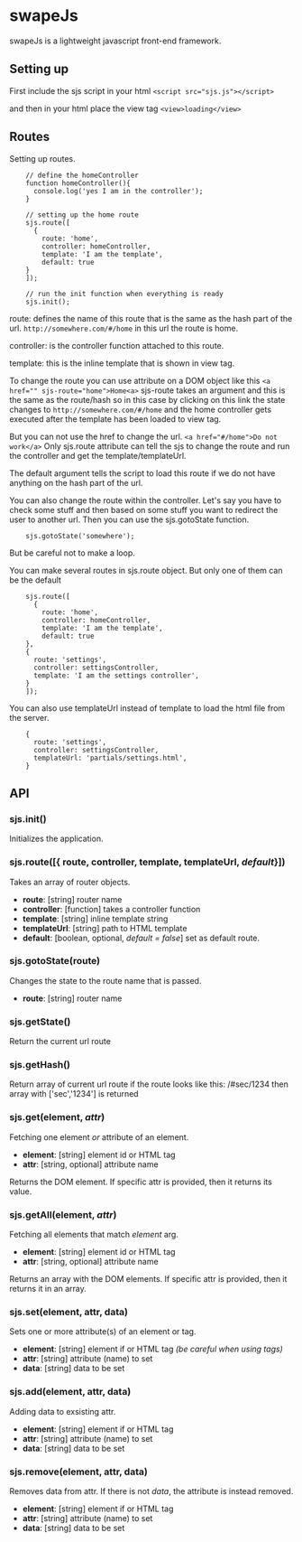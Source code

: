 # swapeJs
swapeJs is a lightweight javascript front-end framework.

## Setting up
First include the sjs script in your html `<script src="sjs.js"></script>`

and then in your html place the view tag `<view>loading</view>`

## Routes
Setting up routes.

```
    // define the homeController
    function homeController(){
      console.log('yes I am in the controller');
    }

    // setting up the home route
    sjs.route([
      {
        route: 'home',
        controller: homeController,
        template: 'I am the template',
        default: true
    }
    ]);

    // run the init function when everything is ready
    sjs.init();
```

route: defines the name of this route that is the same as the hash part of the url. `http://somewhere.com/#/home` in this url the route is home.

controller: is the controller function attached to this route.

template: this is the inline template that is shown in view tag.

To change the route you can use attribute on a DOM object like this `<a href="" sjs-route="home">Home<a>`  sjs-route takes an argument and this is the same as the route/hash  so in this case by clicking on this link the state changes to  `http://somewhere.com/#/home` and the home controller gets executed after the template has been loaded to view tag.

But you can not use the href to change the url. `<a href="#/home">Do not work</a>` Only sjs.route attribute can tell the sjs to change the route and run the controller and get the template/templateUrl.

The default argument tells the script to load this route if we do not have anything on the hash part of the url.

You can also change the route within the controller. Let's say you have to check some stuff and then based on some stuff you want to redirect the user to another url. Then you can use the sjs.gotoState function.

```
    sjs.gotoState('somewhere');
```

But be careful not to make a loop.

You can make several routes in sjs.route object. But only one of them can be the default

```
    sjs.route([
      {
        route: 'home',
        controller: homeController,
        template: 'I am the template',
        default: true
    },
    {
      route: 'settings',
      controller: settingsController,
      template: 'I am the settings controller',
    }
    ]);
```

You can also use templateUrl instead of template to load the html file from the server.

```
    {
      route: 'settings',
      controller: settingsController,
      templateUrl: 'partials/settings.html',
    }
```

## API
### sjs.init()
Initializes the application.

### sjs.route([{ route, controller, template, templateUrl, *default*}])
Takes an array of router objects.
- **route**: [string] router name
- **controller**: [function] takes a controller function
- **template**: [string] inline template string
- **templateUrl**: [string] path to HTML template
- **default**: [boolean, optional, _default = false_] set as default route.

### sjs.gotoState(route)
Changes the state to the route name that is passed.
- **route**: [string] router name

### sjs.getState()
Return the current url route

### sjs.getHash()
Return array of current url route if the route looks like this: /#sec/1234 then array with ['sec','1234'] is returned

### sjs.get(element, *attr*)
Fetching one element _or_ attribute of an element.
- **element**: [string] element id or HTML tag
- **attr**: [string, optional] attribute name

Returns the DOM element. If specific attr is provided, then it returns its value.

### sjs.getAll(element, *attr*)
Fetching all elements that match _element_ arg.
- **element**: [string] element id or HTML tag
- **attr**: [string, optional] attribute name

Returns an array with the DOM elements. If specific attr is provided, then it returns it in an array.

### sjs.set(element, attr, data)
Sets one or more attribute(s) of an element or tag.
- **element**: [string] element if or HTML tag _(be careful when using tags)_
- **attr**: [string] attribute (name) to set
- **data**: [string] data to be set

### sjs.add(element, attr, data)
Adding data to exsisting attr.
- **element**: [string] element if or HTML tag
- **attr**: [string] attribute (name) to set
- **data**: [string] data to be set

### sjs.remove(element, attr, data)
Removes data from attr. If there is not _data_, the attribute is instead removed.
- **element**: [string] element if or HTML tag
- **attr**: [string] attribute (name) to set
- **data**: [string] data to be set
